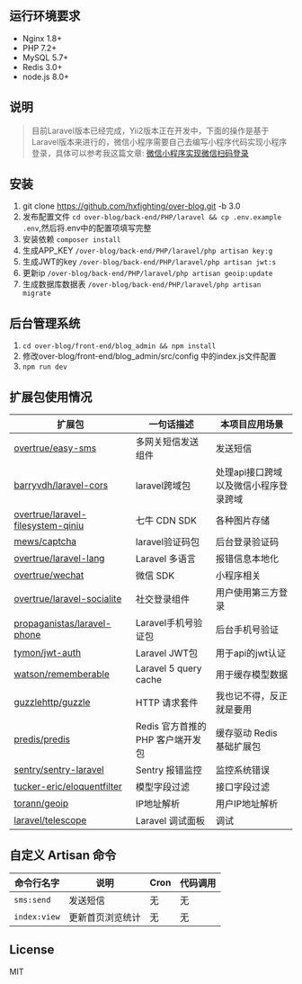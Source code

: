 ## 运行环境要求

- Nginx 1.8+
- PHP 7.2+
- MySQL 5.7+
- Redis 3.0+
- node.js 8.0+

## 说明
> 目前Laravel版本已经完成，Yii2版本正在开发中，下面的操作是基于Laravel版本来进行的，微信小程序需要自己去编写小程序代码实现小程序登录，具体可以参考我这篇文章: [微信小程序实现微信扫码登录](https://www.ohdata.top/article/19)

## 安装

1. git clone https://github.com/hxfighting/over-blog.git -b 3.0
2. 发布配置文件 `cd over-blog/back-end/PHP/laravel && cp .env.example .env`,然后将.env中的配置项填写完整
3. 安装依赖 `composer install`
4. 生成APP_KEY `/over-blog/back-end/PHP/laravel/php artisan key:g`
5. 生成JWT的key `/over-blog/back-end/PHP/laravel/php artisan jwt:s`
6. 更新ip `/over-blog/back-end/PHP/laravel/php artisan geoip:update`
7. 生成数据库数据表 `/over-blog/back-end/PHP/laravel/php artisan migrate`


## 后台管理系统

1. `cd over-blog/front-end/blog_admin && npm install`
2. 修改over-blog/front-end/blog_admin/src/config 中的index.js文件配置
3. `npm run dev`

## 扩展包使用情况


| **扩展包** | **一句话描述** | **本项目应用场景** |
| ---- | ---- | ---- | 
| [overtrue/easy-sms](https://github.com/overtrue/easy-sms) | 多网关短信发送组件 | 发送短信 |
| [barryvdh/laravel-cors](https://github.com/barryvdh/laravel-cors) | laravel跨域包 | 处理api接口跨域以及微信小程序登录跨域 |
| [overtrue/laravel-filesystem-qiniu](https://github.com/overtrue/laravel-filesystem-qiniu) | 七牛 CDN SDK | 各种图片存储 |
| [mews/captcha](https://github.com/mewebstudio/captcha) | laravel验证码包 | 后台登录验证码 |
| [overtrue/laravel-lang](https://github.com/overtrue/laravel-lang) | Laravel 多语言 | 报错信息本地化 |
| [overtrue/wechat](https://github.com/overtrue/wechat) | 微信 SDK | 小程序相关 |
| [overtrue/laravel-socialite](https://github.com/overtrue/laravel-socialite) | 社交登录组件 | 用户使用第三方登录 |
| [propaganistas/laravel-phone](https://github.com/Propaganistas/Laravel-Phone) | Laravel手机号验证包 | 后台手机号验证 |
| [tymon/jwt-auth](https://github.com/tymondesigns/jwt-auth) | Laravel JWT包 | 用于api的jwt认证 |
| [watson/rememberable](https://github.com/dwightwatson/rememberable) | Laravel 5 query cache | 用于缓存模型数据 |
| [guzzlehttp/guzzle](https://github.com/guzzle/guzzle) | HTTP 请求套件 | 我也记不得，反正就是要用  |
| [predis/predis](https://github.com/nrk/predis.git) | Redis 官方首推的 PHP 客户端开发包 | 缓存驱动 Redis 基础扩展包 |
| [sentry/sentry-laravel](https://github.com/getsentry/sentry-laravel) | Sentry 报错监控 | 监控系统错误 |
| [tucker-eric/eloquentfilter](https://github.com/tucker-eric/eloquentfilter) | 模型字段过滤 | 接口字段过滤 |
| [torann/geoip](https://github.com/Torann/laravel-geoip) | IP地址解析 | 用户IP地址解析 |
| [laravel/telescope](https://github.com/laravel/telescope) | Laravel 调试面板 | 调试 |


## 自定义 Artisan 命令

| 命令行名字 | 说明 | Cron | 代码调用 |
| --- | --- | --- | --- |
| `sms:send` |  发送短信 | 无 | 无 |
| `index:view` |  更新首页浏览统计 | 无 | 无 |

## License 
MIT

